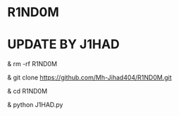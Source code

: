 # R1ND0M
# UPDATE BY J1HAD


& rm -rf R1ND0M

& git clone https://github.com/Mh-Jihad404/R1ND0M.git

& cd R1ND0M

& python J1HAD.py
